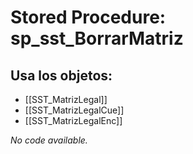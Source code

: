 # Stored Procedure: sp_sst_BorrarMatriz

## Usa los objetos:
- [[SST_MatrizLegal]]
- [[SST_MatrizLegalCue]]
- [[SST_MatrizLegalEnc]]

*No code available.*
